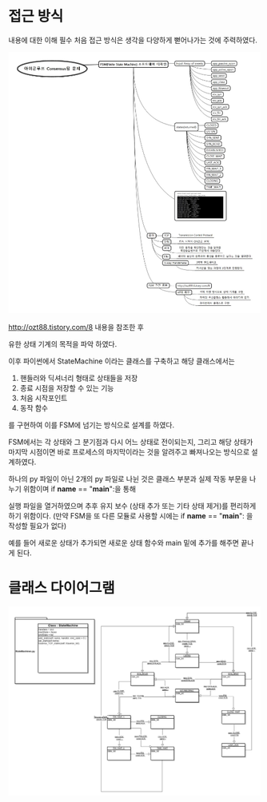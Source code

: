 
# 접근 방식

내용에 대한 이해 필수 처음 접근 방식은 생각을 다양하게 뻗어나가는 것에 주력하였다.

![plan_screenshot](./img/설계.jpg)

http://ozt88.tistory.com/8  내용을 참조한 후

유한 상태 기계의 목적을 파악 하였다.

이후 파이썬에서 StateMachine 이라는 클래스를 구축하고 해당 클래스에서는 

1. 핸들러와 딕셔너리 형태로 상태들을 저장 
2. 종료 시점을 저장할 수 있는 기능 
3. 처음 시작포인트
4. 동작 함수

를 구현하여 이를 FSM에 넘기는 방식으로 설계를 하였다.

FSM에서는 각 상태와 그 분기점과 다시 어느 상태로 전이되는지, 그리고 해당 상태가 마지막 시점이면 바로 프로세스의 마지막이라는 것을 
알려주고 빠져나오는 방식으로 설계하였다.

하나의 py 파일이 아닌 2개의 py 파일로 나뉜 것은 클래스 부분과 실제 작동 부문을 나누기 위함이며 if __name__ == "__main__":을 통해 

실행 파일을 열거하였으며 추후 유지 보수 (상태 추가 또는 기타 상태 제거)를 편리하게 하기 위함이다. (만약 FSM을 또 다른 모듈로 사용할 시에는
if __name__ == "__main__": 을 작성할 필요가 없다)

예를 들어 새로운 상태가 추가되면 새로운 상태 함수와 main 밑에 추가를 해주면 끝나게 된다.

# 클래스 다이어그램


![diagram_screenshot](./img/diagram.jpg)

